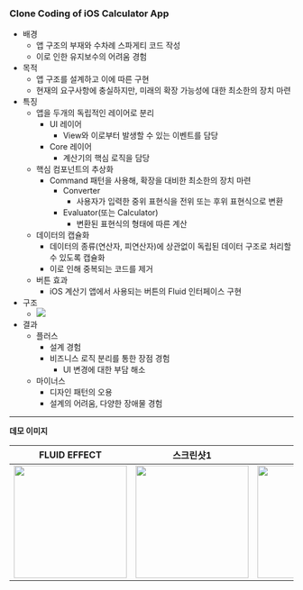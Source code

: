 
### Clone Coding of iOS Calculator App

* 배경
	* 앱 구조의 부재와 수차례 스파게티 코드 작성
	* 이로 인한 유지보수의 어려움 경험
* 목적
	* 앱 구조를 설계하고 이에 따른 구현
	* 현재의 요구사항에 충실하지만, 미래의 확장 가능성에 대한 최소한의 장치 마련
* 특징
	* 앱을 두개의 독립적인 레이어로 분리
		* UI 레이어
			* View와 이로부터 발생할 수 있는 이벤트를 담당
		* Core 레이어
			* 계산기의 핵심 로직을 담당
	* 핵심 컴포넌트의 추상화
		* Command 패턴을 사용해, 확장을 대비한 최소한의 장치 마련
			* Converter
				* 사용자가 입력한 중위 표현식을 전위 또는 후위 표현식으로 변환
			* Evaluator(또는 Calculator)
				* 변환된 표현식의 형태에 따른 계산
	* 데이터의 캡슐화
		* 데이터의 종류(연산자, 피연산자)에 상관없이 독립된 데이터 구조로 처리할 수 있도록 캡슐화
		* 이로 인해 중복되는 코드를 제거
	* 버튼 효과
		* iOS 계산기 앱에서 사용되는 버튼의 Fluid 인터페이스 구현
* 구조
	* <img src="https://github.com/sangeui/iOS-Calculator/blob/main/Resources/Calculator.png">
* 결과
	* 플러스
		* 설계 경험
		* 비즈니스 로직 분리를 통한 장점 경험
			* UI 변경에 대한 부담 해소
	* 마이너스
		* 디자인 패턴의 오용
		* 설계의 어려움, 다양한 장애물 경험

---
**데모 이미지**

|FLUID EFFECT| 스크린샷1 | 스크린샷2 | 스크린샷3
|--|--|--|--|
|<img src="https://github.com/sangeui/iOS-Calculator/blob/main/Resources/Fluid-Calculator.gif" width="200">|<img src="https://github.com/sangeui/iOS-Calculator/blob/main/Resources/iOS-Clone-Calculator-1.png" width="200">|<img src="https://github.com/sangeui/iOS-Calculator/blob/main/Resources/iOS-Clone-Calculator-2.png" width="200">|<img src="https://github.com/sangeui/iOS-Calculator/blob/main/Resources/iOS-Clone-Calculator-3.png" width="200">|
